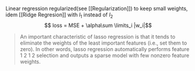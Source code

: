 Linear regression regularized(see [[Regularization]]) to keep small weights, idem [[Ridge Regresion]] with $l_1$ instead of $l_2$
$$ loss = MSE + \alpha\sum \limits_i |w_i|$$

> An important characteristic of lasso regression is that it tends to eliminate the weights of the least important features (i.e., set them to zero). In other words, lasso regression automatically performs feature 1 2 1 2 selection and outputs a sparse model with few nonzero feature weights.

